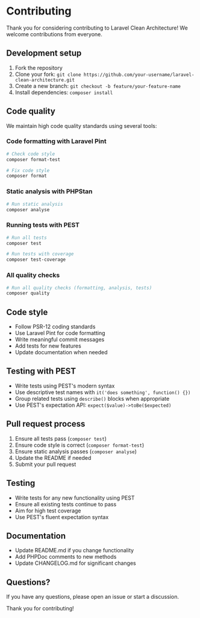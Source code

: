 # Contributing

Thank you for considering contributing to Laravel Clean Architecture! We welcome contributions from everyone.

## Development setup

1. Fork the repository
2. Clone your fork: `git clone https://github.com/your-username/laravel-clean-architecture.git`
3. Create a new branch: `git checkout -b feature/your-feature-name`
4. Install dependencies: `composer install`

## Code quality

We maintain high code quality standards using several tools:

### Code formatting with Laravel Pint

```bash
# Check code style
composer format-test

# Fix code style
composer format
```

### Static analysis with PHPStan

```bash
# Run static analysis
composer analyse
```

### Running tests with PEST

```bash
# Run all tests
composer test

# Run tests with coverage
composer test-coverage
```

### All quality checks

```bash
# Run all quality checks (formatting, analysis, tests)
composer quality
```

## Code style

- Follow PSR-12 coding standards
- Use Laravel Pint for code formatting
- Write meaningful commit messages
- Add tests for new features
- Update documentation when needed

## Testing with PEST

- Write tests using PEST's modern syntax
- Use descriptive test names with `it('does something', function() {})`
- Group related tests using `describe()` blocks when appropriate
- Use PEST's expectation API: `expect($value)->toBe($expected)`

## Pull request process

1. Ensure all tests pass (`composer test`)
2. Ensure code style is correct (`composer format-test`)
3. Ensure static analysis passes (`composer analyse`)
4. Update the README if needed
5. Submit your pull request

## Testing

- Write tests for any new functionality using PEST
- Ensure all existing tests continue to pass
- Aim for high test coverage
- Use PEST's fluent expectation syntax

## Documentation

- Update README.md if you change functionality
- Add PHPDoc comments to new methods
- Update CHANGELOG.md for significant changes

## Questions?

If you have any questions, please open an issue or start a discussion.

Thank you for contributing! 